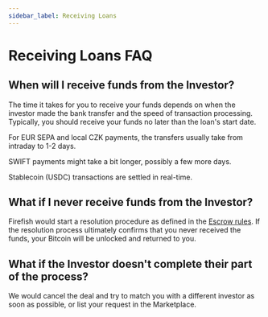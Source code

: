 ```yaml
---
sidebar_label: Receiving Loans
---
```


# Receiving Loans FAQ

## When will I receive funds from the Investor?

The time it takes for you to receive your funds depends on when the investor made the bank transfer and the speed of transaction processing. Typically, you should receive your funds no later than the loan's start date.

For EUR SEPA and local CZK payments, the transfers usually take from intraday to 1-2 days.

SWIFT payments might take a bit longer, possibly a few more days.

Stablecoin (USDC) transactions are settled in real-time.

## What if I never receive funds from the Investor?

Firefish would start a resolution procedure as defined in the [Escrow rules](https://assets.super.so/7ce03212-1a0b-4440-8fd6-50d4268e76ad/files/34d881df-d023-4c31-a3fe-9407dbebb5cd.pdf). If the resolution process ultimately confirms that you never received the funds, your Bitcoin will be unlocked and returned to you.

## What if the Investor doesn't complete their part of the process?

We would cancel the deal and try to match you with a different investor as soon as possible, or list your request in the Marketplace.